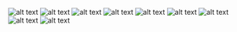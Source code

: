![alt text](https://github.com/Riwan3/hasnur_tes/blob/foto-tampilan/foto%20hasnur_tes%20(1).png?raw=true)
![alt text](https://github.com/Riwan3/hasnur_tes/blob/foto-tampilan/foto%20hasnur_tes%20(2).png?raw=true)
![alt text](https://github.com/Riwan3/hasnur_tes/blob/foto-tampilan/foto%20hasnur_tes%20(3).png?raw=true)
![alt text](https://github.com/Riwan3/hasnur_tes/blob/foto-tampilan/foto%20hasnur_tes%20(4).png?raw=true)
![alt text](https://github.com/Riwan3/hasnur_tes/blob/foto-tampilan/foto%20hasnur_tes%20(5).png?raw=true)
![alt text](https://github.com/Riwan3/hasnur_tes/blob/foto-tampilan/foto%20hasnur_tes%20(6).png?raw=true)
![alt text](https://github.com/Riwan3/hasnur_tes/blob/foto-tampilan/foto%20hasnur_tes%20(7).png?raw=true)
![alt text](https://github.com/Riwan3/hasnur_tes/blob/foto-tampilan/foto%20hasnur_tes%20(8).png?raw=true)
![alt text](https://github.com/Riwan3/hasnur_tes/blob/foto-tampilan/foto%20hasnur_tes%20(9).png?raw=true)
